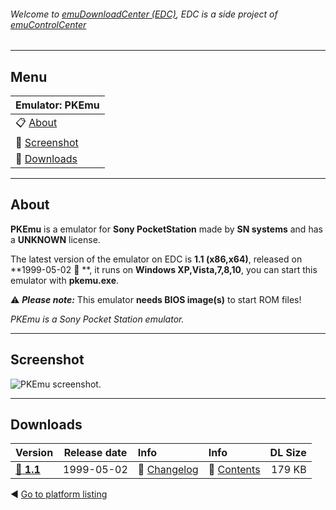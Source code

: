 ###### Welcome to [emuDownloadCenter (EDC)](https://github.com/PhoenixInteractiveNL/emuDownloadCenter/wiki/), EDC is a side project of [emuControlCenter](https://github.com/PhoenixInteractiveNL/emuControlCenter/wiki/)
***
## Menu
| **Emulator: PKEmu** |
|:---------|
| :clipboard: [About](#about) |
| :sunrise: [Screenshot](#screenshot) |
| :floppy_disk: [Downloads](#downloads) |
***
## About
**PKEmu** is a emulator for **Sony PocketStation** made by **SN systems** and has a **UNKNOWN** license.

The latest version of the emulator on EDC is **1.1 (x86,x64)**, released on **1999-05-02 :triangular_flag_on_post: **, it runs on **Windows XP,Vista,7,8,10**, you can start this emulator with **pkemu.exe**.

:warning: _**Please note:**_ This emulator **needs BIOS image(s)** to start ROM files!

_PKEmu is a Sony Pocket Station emulator._
***
## Screenshot
![](https://raw.githubusercontent.com/PhoenixInteractiveNL/emuDownloadCenter/master/hooks/pkemu/screen.jpg "PKEmu screenshot.")
***
## Downloads
| Version  | Release date  | Info       | Info       | DL Size    |
|:---------|:-------------:|:-----------|:-----------|-----------:|
| [:floppy_disk: **1.1**](https://github.com/PhoenixInteractiveNL/edc-repo0005/raw/master/pkemu/1.1.7z) | 1999-05-02 | :page_facing_up: [Changelog](https://github.com/PhoenixInteractiveNL/edc-repo0005/blob/master/pkemu/1.1_changelog.txt) | :mag_right: [Contents](https://github.com/PhoenixInteractiveNL/edc-repo0005/blob/master/pkemu/1.1_contents.txt) | 179 KB |

:arrow_backward: [Go to platform listing](https://github.com/PhoenixInteractiveNL/emuDownloadCenter/wiki/EDC-Platform-List)

